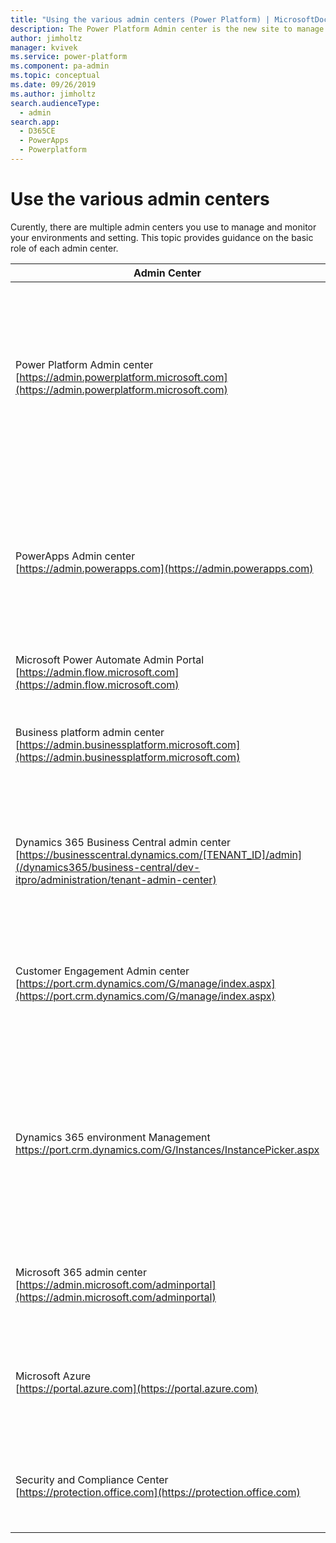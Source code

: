 ```yaml
---
title: "Using the various admin centers (Power Platform) | MicrosoftDocs"
description: The Power Platform Admin center is the new site to manage Common Data Service and other apps.
author: jimholtz
manager: kvivek
ms.service: power-platform
ms.component: pa-admin
ms.topic: conceptual
ms.date: 09/26/2019
ms.author: jimholtz
search.audienceType: 
  - admin
search.app: 
  - D365CE
  - PowerApps
  - Powerplatform
---
```

# Use the various admin centers

Curently, there are multiple admin centers you use to manage and monitor your environments and setting. This topic provides guidance on the basic role of each admin center.

|Admin Center  |Common Tasks  |
|---------|---------|
|Power Platform Admin center <br/>[https://admin.powerplatform.microsoft.com](https://admin.powerplatform.microsoft.com)     |The new unified administrative portal for Power Platform admins.  Currently this portal can be used for Common Data Service environment management, to submit Common Data Service and Microsoft Power Automate support tickets, and to view PowerApps and Power Automate admin analytics.   |
|PowerApps Admin center <br/>[https://admin.powerapps.com](https://admin.powerapps.com)    |Creating and managing environments including security starts here. Within each environment you can manage the apps and flows.  Monitor who is licensed and building things. Create and manage Data Loss Prevention policies. Manage Common Data Service Data Integration projects.    |
|Microsoft Power Automate Admin Portal<br/>[https://admin.flow.microsoft.com](https://admin.flow.microsoft.com)   | This points to the same site as admin.powerapps.com.    |
|Business platform admin center<br/>[https://admin.businessplatform.microsoft.com](https://admin.businessplatform.microsoft.com)      |This points to the same site as admin.powerapps.com.  **Over time, this will be migrated to and replaced by the Power Platform Admin center.**        |
|Dynamics 365 Business Central admin center<br/>[https://businesscentral.dynamics.com/[TENANT_ID]/admin](/dynamics365/business-central/dev-itpro/administration/tenant-admin-center)      |This admin center is used by internal and delegated administators to manage Dynamics 365 Business Central tenants, including managing technical support and upgrade schedules.        |
|Customer Engagement Admin center<br/>[https://port.crm.dynamics.com/G/manage/index.aspx](https://port.crm.dynamics.com/G/manage/index.aspx)     |The Customer Engagement Admin Center, that can be leveraged to perform certain Common Data Service environment management like renaming, deleting, and resetting.    |
|Dynamics 365 environment Management<br/>[https://port.crm<N>.dynamics.com/G/Instances/InstancePicker.aspx](https://port.crm<N>.dynamics.com/G/Instances/InstancePicker.aspx) | This environment management portal is reached from admin.powerapps.com when managing the Common Data Service database or from the Dynamics 365 Admin center. Here you will see a list of all the Common Data Service databases and can perform actions such as backup, as well as other actions on a per environment basis.   |
|Microsoft 365 admin center<br/>[https://admin.microsoft.com/adminportal](https://admin.microsoft.com/adminportal)      |Here you manage users and their license assignment as well as launch into many of the individual admin centers.         |
|Microsoft Azure<br/>[https://portal.azure.com](https://portal.azure.com)      |Advanced Azure AD management tasks like conditional access and support for developer application registration is done here. This is also where you start setup of your on-premises gateways.         |
|Security and Compliance Center<br/>[https://protection.office.com](https://protection.office.com)     |In addition to the general compliance tasks, administrators can come here to search the Audit log to see Power Automate audit events.         |

<!--
## What about the Microsoft 365 admin center?

You'll continue to use the Microsoft 365 admin center to manage settings like:

> - users, licenses, roles, passwords
> - subscriptions, billing, purchase services
> - service health
> - usage and security reports

![Microsoft 365 admin center](./media/o365-admin-center.png)
-->
